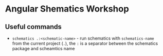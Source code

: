 # Angular Shematics Workshop


## Useful commands

* `schematics .:<schematic-name>` - run schematics with `schematics-name` from the current project (`.`), the `:` is a separator between the schematics package and scheamtics name
